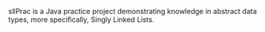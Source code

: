 sllPrac is a Java practice project demonstrating knowledge in abstract data types, more specifically, Singly Linked Lists.
